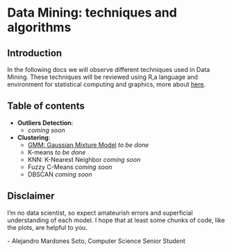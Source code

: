 Data Mining: techniques and algorithms
================

## Introduction

In the following docs we will observe different techniques used in Data
Mining. These techniques will be reviewed using R,a language and
environment for statistical computing and graphics, more about
[here](https://www.r-project.org/about.html).

## Table of contents

  - **Outliers Detection**:
      - *coming soon*
  - **Clustering**:
      - [GMM: Gaussian Mixture Model](./docs/gmm.html) *to be done*
      - K-means *to be done*
      - KNN: K-Nearest Neighbor *coming soon*
      - Fuzzy C-Means *coming soon*
      - DBSCAN *coming soon*

## Disclaimer

I’m no data scientist, so expect amateurish errors and superficial
understanding of each model. I hope that at least some chunks of code,
like the plots, are helpful to you.

\- Alejandro Mardones Soto, Computer Science Senior Student
